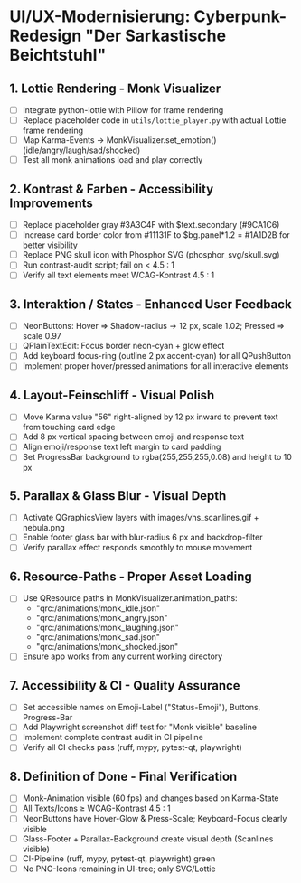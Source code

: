 # UI/UX-Modernisierung: Cyberpunk-Redesign "Der Sarkastische Beichtstuhl"

## 1. Lottie Rendering - Monk Visualizer
- [ ] Integrate python-lottie with Pillow for frame rendering
- [ ] Replace placeholder code in `utils/lottie_player.py` with actual Lottie frame rendering
- [ ] Map Karma-Events → MonkVisualizer.set_emotion() (idle/angry/laugh/sad/shocked)
- [ ] Test all monk animations load and play correctly

## 2. Kontrast & Farben - Accessibility Improvements
- [ ] Replace placeholder gray #3A3C4F with $text.secondary (#9CA1C6)
- [ ] Increase card border color from #11131F to $bg.panel*1.2 = #1A1D2B for better visibility
- [ ] Replace PNG skull icon with Phosphor SVG (phosphor_svg/skull.svg)
- [ ] Run contrast-audit script; fail on < 4.5 : 1
- [ ] Verify all text elements meet WCAG-Kontrast 4.5 : 1

## 3. Interaktion / States - Enhanced User Feedback
- [ ] NeonButtons: Hover ⇒ Shadow-radius → 12 px, scale 1.02; Pressed ⇒ scale 0.97
- [ ] QPlainTextEdit: Focus border neon-cyan + glow effect
- [ ] Add keyboard focus-ring (outline 2 px accent-cyan) for all QPushButton
- [ ] Implement proper hover/pressed animations for all interactive elements

## 4. Layout-Feinschliff - Visual Polish
- [ ] Move Karma value "56" right-aligned by 12 px inward to prevent text from touching card edge
- [ ] Add 8 px vertical spacing between emoji and response text
- [ ] Align emoji/response text left margin to card padding
- [ ] Set ProgressBar background to rgba(255,255,255,0.08) and height to 10 px

## 5. Parallax & Glass Blur - Visual Depth
- [ ] Activate QGraphicsView layers with images/vhs_scanlines.gif + nebula.png
- [ ] Enable footer glass bar with blur-radius 6 px and backdrop-filter
- [ ] Verify parallax effect responds smoothly to mouse movement

## 6. Resource-Paths - Proper Asset Loading
- [ ] Use QResource paths in MonkVisualizer.animation_paths:
  - "qrc:/animations/monk_idle.json"
  - "qrc:/animations/monk_angry.json"
  - "qrc:/animations/monk_laughing.json"
  - "qrc:/animations/monk_sad.json"
  - "qrc:/animations/monk_shocked.json"
- [ ] Ensure app works from any current working directory

## 7. Accessibility & CI - Quality Assurance
- [ ] Set accessible names on Emoji-Label ("Status-Emoji"), Buttons, Progress-Bar
- [ ] Add Playwright screenshot diff test for "Monk visible" baseline
- [ ] Implement complete contrast audit in CI pipeline
- [ ] Verify all CI checks pass (ruff, mypy, pytest-qt, playwright)

## 8. Definition of Done - Final Verification
- [ ] Monk-Animation visible (60 fps) and changes based on Karma-State
- [ ] All Texts/Icons ≥ WCAG-Kontrast 4.5 : 1
- [ ] NeonButtons have Hover-Glow & Press-Scale; Keyboard-Focus clearly visible
- [ ] Glass-Footer + Parallax-Background create visual depth (Scanlines visible)
- [ ] CI-Pipeline (ruff, mypy, pytest-qt, playwright) green
- [ ] No PNG-Icons remaining in UI-tree; only SVG/Lottie